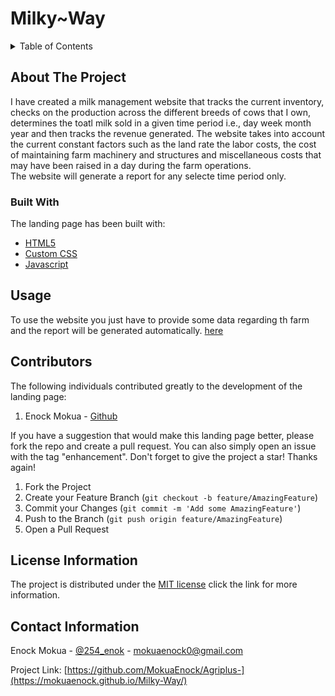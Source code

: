 # Milky~Way

<!-- TABLE OF CONTENTS -->
<details>
  <summary>Table of Contents</summary>
  <ol>
    <li>
      <a href="#about-the-project">About The Project</a>
      <ul>
        <li><a href="#built-with">Built With</a></li>
      </ul>
    </li>
    <li><a href="#usage">Usage</a></li>
    <li><a href="#contributing">Contributors</a></li>
    <li><a href="#license">License</a></li>
    <li><a href="#contact">Contact</a></li>
    <li><a href="#acknowledgments">Acknowledgments</a></li>
  </ol>
</details>

## About The Project

I have created a milk management website that tracks the current inventory, checks on the production across the different breeds of cows that I own, determines the toatl milk sold in a given time period i.e., day week month year and then tracks the revenue generated. The website takes into account the current constant factors such as the land rate the labor costs, the cost of maintaining farm machinery and structures and miscellaneous costs that may have been raised in a day during the farm operations.
</br>The website will generate a report for any selecte time period only.


### Built With

The landing page has been built with:

* [HTML5](https://html.com/)
* [Custom CSS](https://www.w3.org/Style/CSS/Overview.en.html)
* [Javascript](https://www.javascript.com/)
  
## Usage

To use the website you just have to provide some data regarding th farm and the report will be generated automatically.
[here](https://mokuaenock.github.io/Milky-Way/)

## Contributors

The following individuals contributed greatly to the development of the landing page:

<ol><li>Enock Mokua - <a href="https://github.com/MokuaEnock">Github</a>
</ol>

If you have a suggestion that would make this landing page better, please fork the repo and create a pull request. You can also simply open an issue with the tag "enhancement".
Don't forget to give the project a star! Thanks again!

1. Fork the Project
2. Create your Feature Branch (`git checkout -b feature/AmazingFeature`)
3. Commit your Changes (`git commit -m 'Add some AmazingFeature'`)
4. Push to the Branch (`git push origin feature/AmazingFeature`)
5. Open a Pull Request

## License Information

The project is distributed under the  [MIT license](https://opensource.org/licenses/MIT) click the link for more information.

## Contact Information

Enock Mokua - [@254_enok](https://twitter.com/254_enok) - mokuaenock0@gmail.com

Project Link: [https://github.com/MokuaEnock/Agriplus-](https://mokuaenock.github.io/Milky-Way/)
